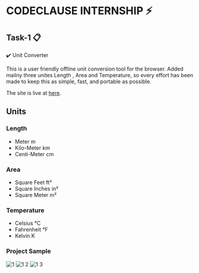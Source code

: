 # CODECLAUSE INTERNSHIP ⚡️ 

## Task-1 📋
✔️ Unit Converter 

This is a user friendly offline unit conversion tool for the browser. Added mailny three unites Length , Area and Temperature, so every effort has been made to keep this as simple, fast, and portable as possible.

The site is live at [here](https://albithomson.github.io/Unit_Converter/area.html).

## Units

### Length
* Meter m
* Kilo-Meter km
* Centi-Meter cm

### Area
* Square Feet ft²
* Square Inches in²
* Square Meter m²

### Temperature
* Celsius °C
* Fahrenheit °F
* Kelvin K

### Project Sample

  ![1](https://github.com/albithomson/Unit_Converter/assets/90432872/5f73ae11-845d-458a-a41e-deeb49b98e33)
![1 2](https://github.com/albithomson/Unit_Converter/assets/90432872/d9fcce92-2c3f-4fff-a70b-97fca7a0f5ef)
![1 3](https://github.com/albithomson/Unit_Converter/assets/90432872/01681cc6-86d1-4d78-b8e2-30269def65cf)


